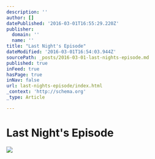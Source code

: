 ```yaml
---
description: ''
author: []
datePublished: '2016-03-01T16:55:29.220Z'
publisher:
  domain: ''
  name: ''
title: "Last Night's Episode"
dateModified: '2016-03-01T16:54:03.944Z'
sourcePath: _posts/2016-03-01-last-nights-episode.md
published: true
inFeed: true
hasPage: true
inNav: false
url: last-nights-episode/index.html
_context: 'http://schema.org'
_type: Article

---
```

# Last Night's Episode
![](https://the-grid-user-content.s3-us-west-2.amazonaws.com/b0ae931c-7b95-443c-a4e9-d34f737482f2.png)